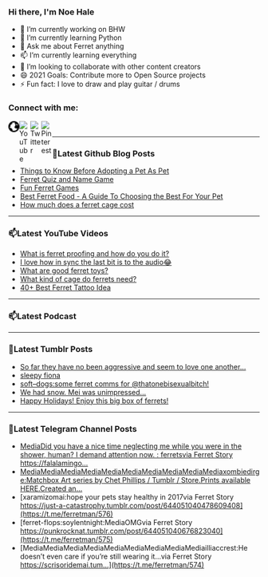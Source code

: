 ### Hi there, I'm Noe Hale

- 🔭 I’m currently working on BHW
- 🌱 I’m currently learning Python
- 💬 Ask me about Ferret anything
- 📫 I’m currently learning everything
- 🔭 I’m looking to collaborate with other content creators
- 😄 2021 Goals: Contribute more to Open Source projects
- ⚡ Fun fact: I love to draw and play guitar / drums

### Connect with me:

[<img align="left" alt="ferretvoice.com" width="22px" src="https://raw.githubusercontent.com/iconic/open-iconic/master/svg/globe.svg" />](https://ferretvoice.com)
[<img align="left" alt="YouTube" width="22px" src="https://cdn.jsdelivr.net/npm/simple-icons@v3/icons/youtube.svg" />](https://www.youtube.com/channel/UCk665XTfaMLVwFVWUmgnDiw)
[<img align="left" alt="Twitter" width="22px" src="https://cdn.jsdelivr.net/npm/simple-icons@v3/icons/twitter.svg" />](https://twitter.com/voiceferret)
[<img align="left" alt="Pinterest" width="22px" src="https://cdn.jsdelivr.net/npm/simple-icons@v3/icons/pinterest.svg" />](https://www.pinterest.com/voiceferret/)

<br />

---
### 🔭Latest Github Blog Posts
<!-- GITHUB:START -->
- [Things to Know Before Adopting a Pet As Pet](http://noehale.github.io/things-to-know-before-adopting-a-pet-as-pet/)
- [Ferret Quiz and Name Game](http://noehale.github.io/ferret-quiz/)
- [Fun Ferret Games](http://noehale.github.io/fun-ferret-games/)
- [Best Ferret Food - A Guide To Choosing the Best For Your Pet](http://noehale.github.io/best-ferret-food/)
- [How much does a ferret cage cost](http://noehale.github.io/how-much-does-a-ferret-cage-cost/)
<!-- GITHUB:END -->
---
### 📫Latest YouTube Videos

<!-- YOUTUBE:START -->
- [What is ferret proofing and how do you do it?](https://www.youtube.com/watch?v=81Syh_DJBQQ)
- [I love how in sync the last bit is to the audio😂](https://www.youtube.com/watch?v=WHBeGHwSlGY)
- [What are good ferret toys?](https://www.youtube.com/watch?v=tPxRilBzc0s)
- [What kind of cage do ferrets need?](https://www.youtube.com/watch?v=xzz6hC3sR5A)
- [40+ Best Ferret Tattoo Idea](https://www.youtube.com/watch?v=KIKqduR6Xcs)
<!-- YOUTUBE:END -->

---
### 📫Latest Podcast

<!-- PODCAST:START -->
<!-- PODCAST:END -->
---
### 📝Latest Tumblr Posts

<!-- TUMBLR:START -->
- [So far they have no been aggressive and seem to love one another...](https://come-forth-into-the-light.tumblr.com/post/644088735866175488)
- [sleepy fiona](https://come-forth-into-the-light.tumblr.com/post/644043387820965888)
- [soft–dogs:some ferret comms for @thatonebisexualbitch!](https://come-forth-into-the-light.tumblr.com/post/644020821809053697)
- [We had snow. Mei was unimpressed…](https://come-forth-into-the-light.tumblr.com/post/643998077310631937)
- [Happy Holidays! Enjoy this big box of ferrets!](https://come-forth-into-the-light.tumblr.com/post/643952892343156736)
<!-- TUMBLR:END -->
---
### 📝Latest Telegram Channel Posts

<!-- TELEGRAM:START -->
- [MediaDid you have a nice time neglecting me while you were in the shower, human? I demand attention now. : ferretsvia Ferret Story https://falalamingo...](https://t.me/ferretman/578)
- [MediaMediaMediaMediaMediaMediaMediaMediaMediaMediaxombiedirge:Matchbox Art series by Chet Phillips / Tumblr / Store.Prints available HERE.Created an...](https://t.me/ferretman/577)
- [xaramizomai:hope your pets stay healthy in 2017via Ferret Story https://just-a-catastrophy.tumblr.com/post/644051040478609408](https://t.me/ferretman/576)
- [ferret-flops:soylentnight:MediaOMGvia Ferret Story https://punkrocknat.tumblr.com/post/644051040676823040](https://t.me/ferretman/575)
- [MediaMediaMediaMediaMediaMediaMediaMediaMediailliaccrest:He doesn’t even care if you’re still wearing it…via Ferret Story https://scrisoridemai.tum...](https://t.me/ferretman/574)
<!-- TELEGRAM:END -->
